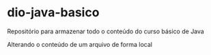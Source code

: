 # dio-java-basico
Repositório para armazenar todo o conteúdo do curso básico de Java

Alterando o conteúdo de um arquivo de forma local